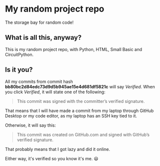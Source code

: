 # My random project repo

The storage bay for random code!

## What is all this, anyway?

This is my random project repo, with Python, HTML, Small Basic and CircuitPython.

## Is it you?

All my commits from commit hash **bb80bc2d84edc73d9d5b945ae15e4d681df5821c** will say *Verified*. When you click *Verified*, it will state one of the following:

> This commit was signed with the committer’s verified signature.

That means that I will have made a commit from my laptop through GitHub Desktop or my code editor, as my laptop has an SSH key tied to it.

Otherwise, it will say this:

> This commit was created on GitHub.com and signed with GitHub’s verified signature.

That probably means that I got lazy and did it online.

Either way, it's verified so you know it's me. :smiley:
